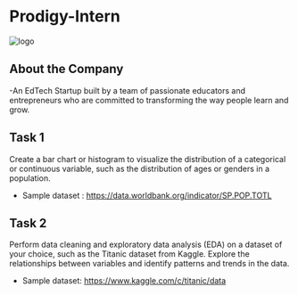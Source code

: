 # Prodigy-Intern
![logo](https://github.com/user-attachments/assets/0fb010f7-c288-4e2d-90da-9ce8929cd6b5)

## About the Company

-An EdTech Startup built by a team of passionate educators and entrepreneurs who are committed to transforming the way people learn and grow.
## Task 1 
Create a bar chart or histogram to visualize the distribution of a categorical or continuous variable, such as the distribution of ages or genders in a population.
- Sample dataset : https://data.worldbank.org/indicator/SP.POP.TOTL
## Task 2
Perform data cleaning and exploratory data analysis (EDA) on a dataset of your choice, such as the Titanic dataset from Kaggle. Explore the relationships between variables and identify patterns and trends in the data.
- Sample dataset: https://www.kaggle.com/c/titanic/data




